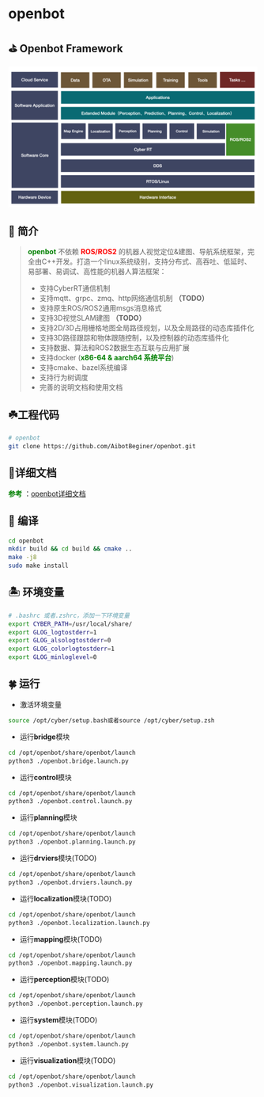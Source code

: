# openbot

## :golf: Openbot Framework

![openbot_framework](./images/openbot.jpeg)

## :seedling:  简介

> **<font color='green'>openbot</font>** 不依赖 **<font color='red'>ROS/ROS2</font>** 的机器人视觉定位&建图、导航系统框架，完全由C++开发。打造一个linux系统级别，支持分布式、高吞吐、低延时、易部署、易调试、高性能的机器人算法框架：
>
> * 支持CyberRT通信机制
> * 支持mqtt、grpc、zmq、http网络通信机制 **（TODO）**
> * 支持原生ROS/ROS2通用msgs消息格式
> * 支持3D视觉SLAM建图 **（TODO）**
> * 支持2D/3D占用栅格地图全局路径规划，以及全局路径的动态库插件化 
> * 支持3D路径跟踪和物体跟随控制，以及控制器的动态库插件化 
> * 支持数据、算法和ROS2数据生态互联与应用扩展
> * 支持docker (**<font color='green'>x86-64 & aarch64 系统平台</font>**)
> * 支持cmake、bazel系统编译
> * 支持行为树调度 
> * 完善的说明文档和使用文档 

## :shamrock:工程代码

```bash
# openbot
git clone https://github.com/AibotBeginer/openbot.git
```

## :tanabata_tree:详细文档

**<font color='green'>参考</font>** ：[openbot详细文档](https://openbot-doc.readthedocs.io/en/latest/)

##  :cactus: 编译

```bash
cd openbot
mkdir build && cd build && cmake ..
make -j8
sudo make install
```

##  :desert_island: 环境变量

```bash
# .bashrc 或者.zshrc，添加一下环境变量
export CYBER_PATH=/usr/local/share/
export GLOG_logtostderr=1
export GLOG_alsologtostderr=0
export GLOG_colorlogtostderr=1
export GLOG_minloglevel=0
```

## :four_leaf_clover: 运行

* 激活环境变量

```bash
source /opt/cyber/setup.bash或者source /opt/cyber/setup.zsh
```

* 运行**bridge**模块

```bash
cd /opt/openbot/share/openbot/launch
python3 ./openbot.bridge.launch.py
```

* 运行**control**模块

```bash
cd /opt/openbot/share/openbot/launch
python3 ./openbot.control.launch.py
```

* 运行**planning**模块

```bash
cd /opt/openbot/share/openbot/launch
python3 ./openbot.planning.launch.py
```

* 运行**drviers**模块(TODO)

```bash
cd /opt/openbot/share/openbot/launch
python3 ./openbot.drviers.launch.py
```

* 运行**localization**模块(TODO)

```bash
cd /opt/openbot/share/openbot/launch
python3 ./openbot.localization.launch.py
```

* 运行**mapping**模块(TODO)

```bash
cd /opt/openbot/share/openbot/launch
python3 ./openbot.mapping.launch.py
```

* 运行**perception**模块(TODO)

```bash
cd /opt/openbot/share/openbot/launch
python3 ./openbot.perception.launch.py
```

* 运行**system**模块(TODO)

```bash
cd /opt/openbot/share/openbot/launch
python3 ./openbot.system.launch.py
```

* 运行**visualization**模块(TODO)

```bash
cd /opt/openbot/share/openbot/launch
python3 ./openbot.visualization.launch.py
```

